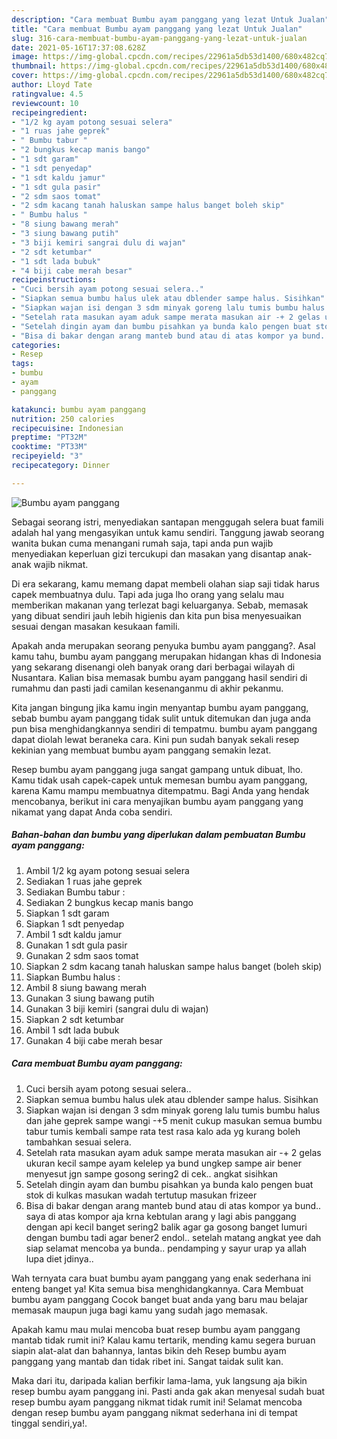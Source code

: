 ```yaml
---
description: "Cara membuat Bumbu ayam panggang yang lezat Untuk Jualan"
title: "Cara membuat Bumbu ayam panggang yang lezat Untuk Jualan"
slug: 316-cara-membuat-bumbu-ayam-panggang-yang-lezat-untuk-jualan
date: 2021-05-16T17:37:08.628Z
image: https://img-global.cpcdn.com/recipes/22961a5db53d1400/680x482cq70/bumbu-ayam-panggang-foto-resep-utama.jpg
thumbnail: https://img-global.cpcdn.com/recipes/22961a5db53d1400/680x482cq70/bumbu-ayam-panggang-foto-resep-utama.jpg
cover: https://img-global.cpcdn.com/recipes/22961a5db53d1400/680x482cq70/bumbu-ayam-panggang-foto-resep-utama.jpg
author: Lloyd Tate
ratingvalue: 4.5
reviewcount: 10
recipeingredient:
- "1/2 kg ayam potong sesuai selera"
- "1 ruas jahe geprek"
- " Bumbu tabur "
- "2 bungkus kecap manis bango"
- "1 sdt garam"
- "1 sdt penyedap"
- "1 sdt kaldu jamur"
- "1 sdt gula pasir"
- "2 sdm saos tomat"
- "2 sdm kacang tanah haluskan sampe halus banget boleh skip"
- " Bumbu halus "
- "8 siung bawang merah"
- "3 siung bawang putih"
- "3 biji kemiri sangrai dulu di wajan"
- "2 sdt ketumbar"
- "1 sdt lada bubuk"
- "4 biji cabe merah besar"
recipeinstructions:
- "Cuci bersih ayam potong sesuai selera.."
- "Siapkan semua bumbu halus ulek atau dblender sampe halus. Sisihkan"
- "Siapkan wajan isi dengan 3 sdm minyak goreng lalu tumis bumbu halus dan jahe geprek sampe wangi -+5 menit cukup masukan semua bumbu tabur tumis kembali sampe rata test rasa kalo ada yg kurang boleh tambahkan sesuai selera."
- "Setelah rata masukan ayam aduk sampe merata masukan air -+ 2 gelas ukuran kecil sampe ayam kelelep ya bund ungkep sampe air bener menyesut jgn sampe gosong sering2 di cek.. angkat sisihkan"
- "Setelah dingin ayam dan bumbu pisahkan ya bunda kalo pengen buat stok di kulkas masukan wadah tertutup masukan frizeer"
- "Bisa di bakar dengan arang manteb bund atau di atas kompor ya bund.. saya di atas kompor aja krna kebtulan arang y lagi abis panggang dengan api kecil banget sering2 balik agar ga gosong banget lumuri dengan bumbu tadi agar bener2 endol.. setelah matang angkat yee dah siap selamat mencoba ya bunda.. pendamping y sayur urap ya allah lupa diet jdinya.."
categories:
- Resep
tags:
- bumbu
- ayam
- panggang

katakunci: bumbu ayam panggang 
nutrition: 250 calories
recipecuisine: Indonesian
preptime: "PT32M"
cooktime: "PT33M"
recipeyield: "3"
recipecategory: Dinner

---
```



![Bumbu ayam panggang](https://img-global.cpcdn.com/recipes/22961a5db53d1400/680x482cq70/bumbu-ayam-panggang-foto-resep-utama.jpg)

Sebagai seorang istri, menyediakan santapan menggugah selera buat famili adalah hal yang mengasyikan untuk kamu sendiri. Tanggung jawab seorang  wanita bukan cuma menangani rumah saja, tapi anda pun wajib menyediakan keperluan gizi tercukupi dan masakan yang disantap anak-anak wajib nikmat.

Di era  sekarang, kamu memang dapat membeli olahan siap saji tidak harus capek membuatnya dulu. Tapi ada juga lho orang yang selalu mau memberikan makanan yang terlezat bagi keluarganya. Sebab, memasak yang dibuat sendiri jauh lebih higienis dan kita pun bisa menyesuaikan sesuai dengan masakan kesukaan famili. 



Apakah anda merupakan seorang penyuka bumbu ayam panggang?. Asal kamu tahu, bumbu ayam panggang merupakan hidangan khas di Indonesia yang sekarang disenangi oleh banyak orang dari berbagai wilayah di Nusantara. Kalian bisa memasak bumbu ayam panggang hasil sendiri di rumahmu dan pasti jadi camilan kesenanganmu di akhir pekanmu.

Kita jangan bingung jika kamu ingin menyantap bumbu ayam panggang, sebab bumbu ayam panggang tidak sulit untuk ditemukan dan juga anda pun bisa menghidangkannya sendiri di tempatmu. bumbu ayam panggang dapat diolah lewat beraneka cara. Kini pun sudah banyak sekali resep kekinian yang membuat bumbu ayam panggang semakin lezat.

Resep bumbu ayam panggang juga sangat gampang untuk dibuat, lho. Kamu tidak usah capek-capek untuk memesan bumbu ayam panggang, karena Kamu mampu membuatnya ditempatmu. Bagi Anda yang hendak mencobanya, berikut ini cara menyajikan bumbu ayam panggang yang nikamat yang dapat Anda coba sendiri.

<!--inarticleads1-->

##### Bahan-bahan dan bumbu yang diperlukan dalam pembuatan Bumbu ayam panggang:

1. Ambil 1/2 kg ayam potong sesuai selera
1. Sediakan 1 ruas jahe geprek
1. Sediakan  Bumbu tabur :
1. Sediakan 2 bungkus kecap manis bango
1. Siapkan 1 sdt garam
1. Siapkan 1 sdt penyedap
1. Ambil 1 sdt kaldu jamur
1. Gunakan 1 sdt gula pasir
1. Gunakan 2 sdm saos tomat
1. Siapkan 2 sdm kacang tanah haluskan sampe halus banget (boleh skip)
1. Siapkan  Bumbu halus :
1. Ambil 8 siung bawang merah
1. Gunakan 3 siung bawang putih
1. Gunakan 3 biji kemiri (sangrai dulu di wajan)
1. Siapkan 2 sdt ketumbar
1. Ambil 1 sdt lada bubuk
1. Gunakan 4 biji cabe merah besar




<!--inarticleads2-->

##### Cara membuat Bumbu ayam panggang:

1. Cuci bersih ayam potong sesuai selera..
1. Siapkan semua bumbu halus ulek atau dblender sampe halus. Sisihkan
1. Siapkan wajan isi dengan 3 sdm minyak goreng lalu tumis bumbu halus dan jahe geprek sampe wangi -+5 menit cukup masukan semua bumbu tabur tumis kembali sampe rata test rasa kalo ada yg kurang boleh tambahkan sesuai selera.
1. Setelah rata masukan ayam aduk sampe merata masukan air -+ 2 gelas ukuran kecil sampe ayam kelelep ya bund ungkep sampe air bener menyesut jgn sampe gosong sering2 di cek.. angkat sisihkan
1. Setelah dingin ayam dan bumbu pisahkan ya bunda kalo pengen buat stok di kulkas masukan wadah tertutup masukan frizeer
1. Bisa di bakar dengan arang manteb bund atau di atas kompor ya bund.. saya di atas kompor aja krna kebtulan arang y lagi abis panggang dengan api kecil banget sering2 balik agar ga gosong banget lumuri dengan bumbu tadi agar bener2 endol.. setelah matang angkat yee dah siap selamat mencoba ya bunda.. pendamping y sayur urap ya allah lupa diet jdinya..




Wah ternyata cara buat bumbu ayam panggang yang enak sederhana ini enteng banget ya! Kita semua bisa menghidangkannya. Cara Membuat bumbu ayam panggang Cocok banget buat anda yang baru mau belajar memasak maupun juga bagi kamu yang sudah jago memasak.

Apakah kamu mau mulai mencoba buat resep bumbu ayam panggang mantab tidak rumit ini? Kalau kamu tertarik, mending kamu segera buruan siapin alat-alat dan bahannya, lantas bikin deh Resep bumbu ayam panggang yang mantab dan tidak ribet ini. Sangat taidak sulit kan. 

Maka dari itu, daripada kalian berfikir lama-lama, yuk langsung aja bikin resep bumbu ayam panggang ini. Pasti anda gak akan menyesal sudah buat resep bumbu ayam panggang nikmat tidak rumit ini! Selamat mencoba dengan resep bumbu ayam panggang nikmat sederhana ini di tempat tinggal sendiri,ya!.


